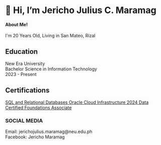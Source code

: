 <h1>👋 Hi, I’m Jericho Julius C. Maramag </h1>
<H4> About Me! </H4>
I'm 20 Years Old, Living in San Mateo, Rizal 

<h2> Education </h2>
New Era University 
<br>Bachelor Science in Information Technology</br> 
2023 - Present

<h2> Certifications </h2>
 <a href="https://courses.cognitiveclass.ai/certificates/e5aa1d6df1c74f00aced19236e58ee85#"> SQL and Relational Databases </a> 
 <a href="https://catalog-education.oracle.com/apex/f?p=1010:26:108105224510468"> Oracle Cloud Infrastructure 2024 Data Certified Foundations Associate </a> 
<h3> SOCIAL MEDIA </h3>
Email: jerichojulius.maramag@neu.edu.ph
<BR> Facebook: Jericho Maramag</BR>

